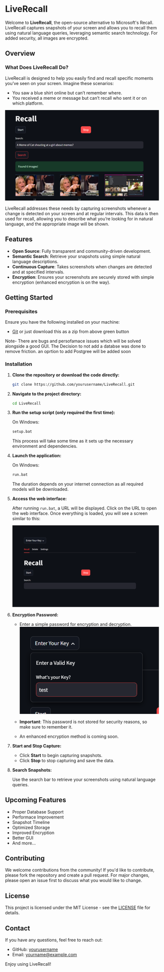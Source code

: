 # LiveRecall

Welcome to **LiveRecall**, the open-source alternative to Microsoft's Recall. LiveRecall captures snapshots of your screen and allows you to recall them using natural language queries, leveraging semantic search technology. For added security, all images are encrypted.

## Overview

### What Does LiveRecall Do?

LiveRecall is designed to help you easily find and recall specific moments you’ve seen on your screen. Imagine these scenarios:

- You saw a blue shirt online but can’t remember where.
- You received a meme or message but can’t recall who sent it or on which platform.

![LiveRecall Infrance](Images/Screenshot%202024-06-13%20083549.png)

LiveRecall addresses these needs by capturing screenshots whenever a change is detected on your screen and at regular intervals. This data is then used for recall, allowing you to describe what you’re looking for in natural language, and the appropriate image will be shown.

## Features

- **Open Source**: Fully transparent and community-driven development.
- **Semantic Search**: Retrieve your snapshots using simple natural language descriptions.
- **Continuous Capture**: Takes screenshots when changes are detected and at specified intervals.
- **Encryption**: Ensures your screenshots are securely stored with simple encryption (enhanced encryption is on the way).

## Getting Started

### Prerequisites

Ensure you have the following installed on your machine:

- [Git](https://git-scm.com/downloads)
  or just download this as a zip from above green button

Note- There are bugs and persofamace issues which will be solved alongside a good GUI.
The Decision to not add a databse was done to remove friction. an oprtion to add Postgree will be added soon

### Installation

1. **Clone the repository or download the code directly:**

   ```bash
   git clone https://github.com/yourusername/LiveRecall.git
   ```

2. **Navigate to the project directory:**

   ```bash
   cd LiveRecall
   ```

3. **Run the setup script (only required the first time):**

   On Windows:

   ```bash
   setup.bat
   ```

   This process will take some time as it sets up the necessary environment and dependencies.

4. **Launch the application:**

   On Windows:

   ```bash
   run.bat
   ```

   The duration depends on your internet connection as all required models will be downloaded.

5. **Access the web interface:**

   After running `run.bat`, a URL will be displayed. Click on the URL to open the web interface. Once everything is loaded, you will see a screen similar to this:

   ![LiveRecall Interface](Images/Screenshot%202024-06-13%20082741.png)


6. **Encryption Password:**

   - Enter a simple password for encryption and decryption.
     ![LiveRecall Password](Images/Screenshot%202024-06-13%20082759.png)

   - **Important**: This password is not stored for security reasons, so make sure to remember it.
   - An enhanced encryption method is coming soon.

7. **Start and Stop Capture:**

   - Click **Start** to begin capturing snapshots.
   - Click **Stop** to stop capturing and save the data.

8. **Search Snapshots:**

   Use the search bar to retrieve your screenshots using natural language queries.

## Upcoming Features

- Proper Database Support
- Performace Improvement
- Snapshot Timeline
- Optimized Storage
- Improved Encryption
- Better GUI
- And more...

## Contributing

We welcome contributions from the community! If you'd like to contribute, please fork the repository and create a pull request. For major changes, please open an issue first to discuss what you would like to change.

## License

This project is licensed under the MIT License - see the [LICENSE](LICENSE) file for details.

## Contact

If you have any questions, feel free to reach out:

- GitHub: [yourusername](https://github.com/yourusername)
- Email: yourname@example.com

Enjoy using LiveRecall!

